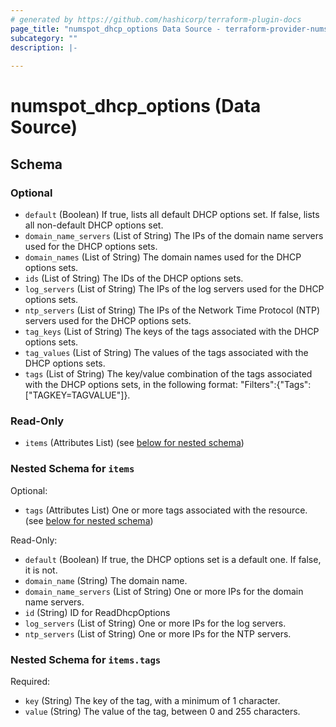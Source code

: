 ```yaml
---
# generated by https://github.com/hashicorp/terraform-plugin-docs
page_title: "numspot_dhcp_options Data Source - terraform-provider-numspot"
subcategory: ""
description: |-
  
---
```


# numspot_dhcp_options (Data Source)





<!-- schema generated by tfplugindocs -->
## Schema

### Optional

- `default` (Boolean) If true, lists all default DHCP options set. If false, lists all non-default DHCP options set.
- `domain_name_servers` (List of String) The IPs of the domain name servers used for the DHCP options sets.
- `domain_names` (List of String) The domain names used for the DHCP options sets.
- `ids` (List of String) The IDs of the DHCP options sets.
- `log_servers` (List of String) The IPs of the log servers used for the DHCP options sets.
- `ntp_servers` (List of String) The IPs of the Network Time Protocol (NTP) servers used for the DHCP options sets.
- `tag_keys` (List of String) The keys of the tags associated with the DHCP options sets.
- `tag_values` (List of String) The values of the tags associated with the DHCP options sets.
- `tags` (List of String) The key/value combination of the tags associated with the DHCP options sets, in the following format: "Filters":{"Tags":["TAGKEY=TAGVALUE"]}.

### Read-Only

- `items` (Attributes List) (see [below for nested schema](#nestedatt--items))

<a id="nestedatt--items"></a>
### Nested Schema for `items`

Optional:

- `tags` (Attributes List) One or more tags associated with the resource. (see [below for nested schema](#nestedatt--items--tags))

Read-Only:

- `default` (Boolean) If true, the DHCP options set is a default one. If false, it is not.
- `domain_name` (String) The domain name.
- `domain_name_servers` (List of String) One or more IPs for the domain name servers.
- `id` (String) ID for ReadDhcpOptions
- `log_servers` (List of String) One or more IPs for the log servers.
- `ntp_servers` (List of String) One or more IPs for the NTP servers.

<a id="nestedatt--items--tags"></a>
### Nested Schema for `items.tags`

Required:

- `key` (String) The key of the tag, with a minimum of 1 character.
- `value` (String) The value of the tag, between 0 and 255 characters.

